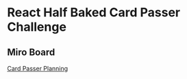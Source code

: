 # React Half Baked Card Passer Challenge

## Miro Board

[Card Passer Planning](https://miro.com/app/board/uXjVPRZXsMA=/?share_link_id=577744655097)
